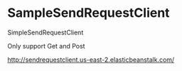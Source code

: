 # SampleSendRequestClient
SimpleSendRequestClient

Only support Get and Post

http://sendrequestclient.us-east-2.elasticbeanstalk.com/
